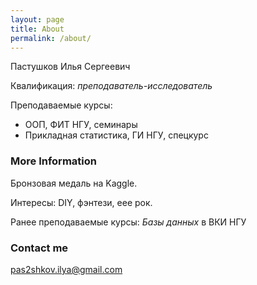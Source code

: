 ```yaml
---
layout: page
title: About
permalink: /about/
---
```

Пастушков Илья Сергеевич

Квалификация: *преподаватель-исследователь* 

Преподаваемые курсы:
- ООП, ФИТ НГУ, семинары
- Прикладная статистика, ГИ НГУ, спецкурс


### More Information

Бронзовая медаль на Kaggle. 

Интересы: DIY, фэнтези, еее рок. 

Ранее преподаваемые курсы: *Базы данных* в ВКИ НГУ

### Contact me

[pas2shkov.ilya@gmail.com](mailto:pas2shkov.ilya@gmail.com)
